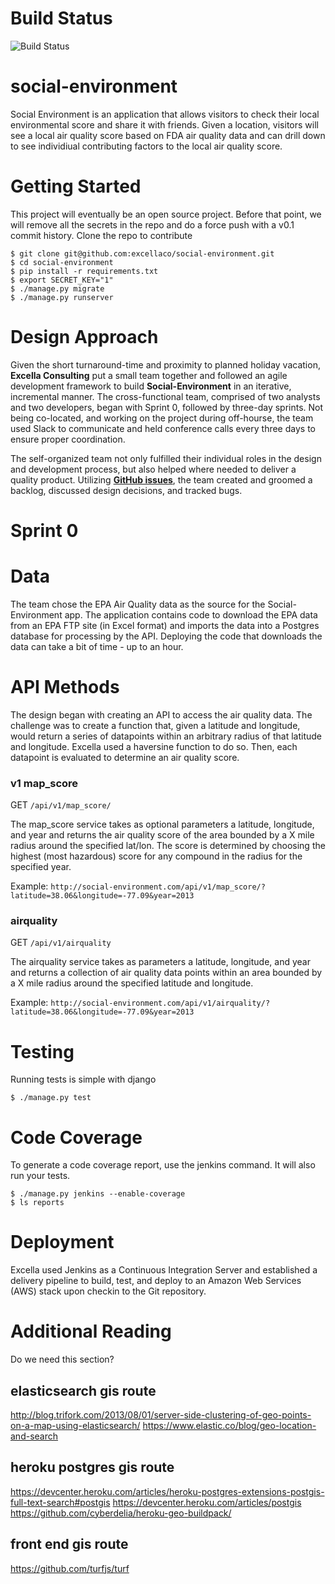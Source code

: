 Build Status
===
![Build Status](http://54.86.137.240/jenkins/buildStatus/icon?job=social-environment)

# social-environment

Social Environment is an application that allows visitors to check their local environmental score and share it with friends.  Given a location, visitors will see a local air quality score based on FDA air quality data and can drill down to see individiual contributing factors to the local air quality score.


Getting Started
===

This project will eventually be an open source project. Before that point, we will remove all the secrets in the repo and do a force push with a v0.1 commit history. Clone the repo to contribute

    $ git clone git@github.com:excellaco/social-environment.git
    $ cd social-environment
    $ pip install -r requirements.txt
    $ export SECRET_KEY="1"
    $ ./manage.py migrate
    $ ./manage.py runserver


Design Approach
===
Given the short turnaround-time and proximity to planned holiday vacation, **Excella Consulting** put a small team together and followed an agile development framework to build **Social-Environment** in an iterative, incremental manner. The cross-functional team, comprised of two analysts and two developers, began with Sprint 0, followed by three-day sprints. Not being co-located, and working on the project during off-hourse, the team used Slack to communicate and held conference calls every three days to ensure proper coordination.

The self-organized team not only fulfilled their individual roles in the design and development process, but also helped where needed to deliver a quality product. Utilizing **[GitHub issues](https://github.com/excellaco/social-environment/issues)**, the team created and groomed a backlog, discussed design decisions, and tracked bugs.


Sprint 0
===


Data
===
The team chose the EPA Air Quality data as the source for the Social-Environment app.  The application contains code to download the EPA data from an EPA FTP site (in Excel format) and imports the data into a Postgres database for processing by the API.  Deploying the code that downloads the data can take a bit of time - up to an hour.

API Methods
===
The design began with creating an API to access the air quality data.  The challenge was to create a function that, given a latitude and longitude, would return a series of datapoints within an arbitrary radius of that latitude and longitude.  Excella used a haversine function to do so.  Then, each datapoint is evaluated to determine an air quality score.


### v1 map_score
GET `/api/v1/map_score/`

The map_score service takes as optional parameters a latitude, longitude, and year and returns the air quality score of the area bounded by a X mile radius around the specified lat/lon.  The score is determined by choosing the highest (most hazardous) score for any compound in the radius for the specified year.

Example: `http://social-environment.com/api/v1/map_score/?latitude=38.06&longitude=-77.09&year=2013`

### airquality
GET `/api/v1/airquality`

The airquality service takes as parameters a latitude, longitude, and year and returns a collection of air quality data points within an area bounded by a X mile radius around the specified latitude and longitude.

Example: `http://social-environment.com/api/v1/airquality/?latitude=38.06&longitude=-77.09&year=2013`


Testing
===
Running tests is simple with django

    $ ./manage.py test
    
Code Coverage
===
To generate a code coverage report, use the jenkins command. It will also run your tests. 

    $ ./manage.py jenkins --enable-coverage
    $ ls reports



Deployment
===
Excella used Jenkins as a Continuous Integration Server and established a delivery pipeline to build, test, and deploy to an Amazon Web Services (AWS) stack upon checkin to the Git repository.


Additional Reading
===

Do we need this section?

elasticsearch gis route
---
http://blog.trifork.com/2013/08/01/server-side-clustering-of-geo-points-on-a-map-using-elasticsearch/
https://www.elastic.co/blog/geo-location-and-search

heroku postgres gis route
---
https://devcenter.heroku.com/articles/heroku-postgres-extensions-postgis-full-text-search#postgis
https://devcenter.heroku.com/articles/postgis
https://github.com/cyberdelia/heroku-geo-buildpack/

front end gis route
---
https://github.com/turfjs/turf
